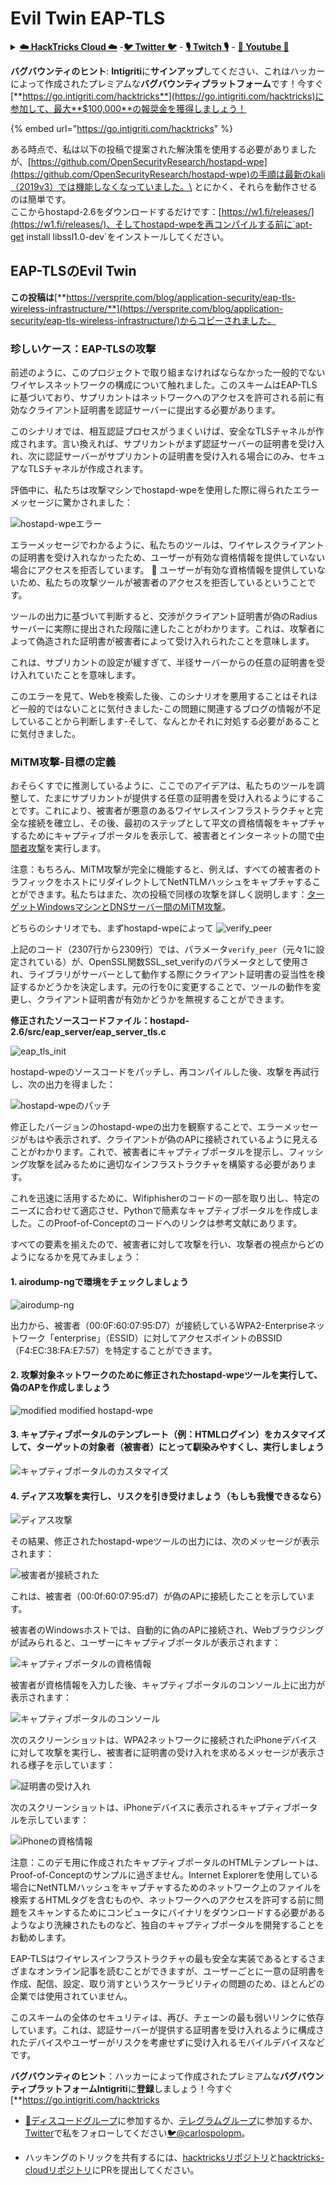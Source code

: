 # Evil Twin EAP-TLS

<details>

<summary><a href="https://cloud.hacktricks.xyz/pentesting-cloud/pentesting-cloud-methodology"><strong>☁️ HackTricks Cloud ☁️</strong></a> -<a href="https://twitter.com/hacktricks_live"><strong>🐦 Twitter 🐦</strong></a> - <a href="https://www.twitch.tv/hacktricks_live/schedule"><strong>🎙️ Twitch 🎙️</strong></a> - <a href="https://www.youtube.com/@hacktricks_LIVE"><strong>🎥 Youtube 🎥</strong></a></summary>

* サイバーセキュリティ会社で働いていますか？ HackTricksであなたの会社を宣伝したいですか？または、PEASSの最新バージョンにアクセスしたいですか、またはHackTricksをPDFでダウンロードしたいですか？[**SUBSCRIPTION PLANS**](https://github.com/sponsors/carlospolop)をチェックしてください！
* [**The PEASS Family**](https://opensea.io/collection/the-peass-family)を見つけてください、私たちの独占的な[**NFT**](https://opensea.io/collection/the-peass-family)のコレクション
* [**公式のPEASS＆HackTricks swag**](https://peass.creator-spring.com)を手に入れましょう
* [**💬**](https://emojipedia.org/speech-balloon/) [**Discordグループ**](https://discord.gg/hRep4RUj7f)または[**telegramグループ**](https://t.me/peass)に参加するか、**Twitter** [**🐦**](https://github.com/carlospolop/hacktricks/tree/7af18b62b3bdc423e11444677a6a73d4043511e9/\[https:/emojipedia.org/bird/README.md)[**@carlospolopm**](https://twitter.com/hacktricks_live)**をフォローしてください。**
* **ハッキングのトリックを共有するために、PRを** [**hacktricks repo**](https://github.com/carlospolop/hacktricks) **と** [**hacktricks-cloud repo**](https://github.com/carlospolop/hacktricks-cloud) **に提出してください。**

</details>

<img src="../../.gitbook/assets/i3.png" alt="" data-size="original">\
**バグバウンティのヒント**: **Intigriti**に**サインアップ**してください、これはハッカーによって作成されたプレミアムな**バグバウンティプラットフォーム**です！今すぐ[**https://go.intigriti.com/hacktricks**](https://go.intigriti.com/hacktricks)に参加して、最大**$100,000**の報奨金を獲得しましょう！

{% embed url="https://go.intigriti.com/hacktricks" %}

ある時点で、私は以下の投稿で提案された解決策を使用する必要がありましたが、[https://github.com/OpenSecurityResearch/hostapd-wpe](https://github.com/OpenSecurityResearch/hostapd-wpe)の手順は最新のkali（2019v3）では機能しなくなっていました。\
とにかく、それらを動作させるのは簡単です。\
ここからhostapd-2.6をダウンロードするだけです：[https://w1.fi/releases/](https://w1.fi/releases/)、そしてhostapd-wpeを再コンパイルする前に`apt-get install libssl1.0-dev`をインストールしてください。

## EAP-TLSのEvil Twin

**この投稿は**[**https://versprite.com/blog/application-security/eap-tls-wireless-infrastructure/**](https://versprite.com/blog/application-security/eap-tls-wireless-infrastructure/)からコピーされました。

### 珍しいケース：EAP-TLSの攻撃

前述のように、このプロジェクトで取り組まなければならなかった一般的でないワイヤレスネットワークの構成について触れました。このスキームはEAP-TLSに基づいており、サプリカントはネットワークへのアクセスを許可される前に有効なクライアント証明書を認証サーバーに提出する必要があります。

このシナリオでは、相互認証プロセスがうまくいけば、安全なTLSチャネルが作成されます。言い換えれば、サプリカントがまず認証サーバーの証明書を受け入れ、次に認証サーバーがサプリカントの証明書を受け入れる場合にのみ、セキュアなTLSチャネルが作成されます。

評価中に、私たちは攻撃マシンでhostapd-wpeを使用した際に得られたエラーメッセージに驚かされました：

![hostapd-wpeエラー](https://versprite.com/wp-content/uploads/2017/05/Screen-Shot-2019-05-31-at-2.20.32-PM.png)

エラーメッセージでわかるように、私たちのツールは、ワイヤレスクライアントの証明書を受け入れなかったため、ユーザーが有効な資格情報を提供していない場合にアクセスを拒否しています。 🙂
ユーザーが有効な資格情報を提供していないため、私たちの攻撃ツールが被害者のアクセスを拒否しているということです。

ツールの出力に基づいて判断すると、交渉がクライアント証明書が偽のRadiusサーバーに実際に提出された段階に達したことがわかります。これは、攻撃者によって偽造された証明書が被害者によって受け入れられたことを意味します。

これは、サプリカントの設定が緩すぎて、半径サーバーからの任意の証明書を受け入れていたことを意味します。

このエラーを見て、Webを検索した後、このシナリオを悪用することはそれほど一般的ではないことに気付きました-この問題に関連するブログの情報が不足していることから判断します-そして、なんとかそれに対処する必要があることに気付きました。

### MiTM攻撃-目標の定義

おそらくすでに推測しているように、ここでのアイデアは、私たちのツールを調整して、たまにサプリカントが提供する任意の証明書を受け入れるようにすることです。これにより、被害者が悪意のあるワイヤレスインフラストラクチャと完全な接続を確立し、その後、最初のステップとして平文の資格情報をキャプチャするためにキャプティブポータルを表示して、被害者とインターネットの間で[中間者攻撃](https://versprite.com/tag/mitm/)を実行します。

注意：もちろん、MiTM攻撃が完全に機能すると、例えば、すべての被害者のトラフィックをホストにリダイレクトしてNetNTLMハッシュをキャプチャすることができます。私たちはまた、次の投稿で同様の攻撃を詳しく説明します：[ターゲットWindowsマシンとDNSサーバー間のMiTM攻撃](https://versprite.com/blog/mitm-dns-spoofing/)。

どちらのシナリオでも、まずhostapd-wpeによって
![verify\_peer](https://versprite.com/wp-content/uploads/2017/05/Screen-Shot-2019-05-31-at-2.32.53-PM.png)

上記のコード（2307行から2309行）では、パラメータ`verify_peer`（元々1に設定されている）が、OpenSSL関数SSL\_set\_verifyのパラメータとして使用され、ライブラリがサーバーとして動作する際にクライアント証明書の妥当性を検証するかどうかを決定します。元の行を0に変更することで、ツールの動作を変更し、クライアント証明書が有効かどうかを無視することができます。

**修正されたソースコードファイル：hostapd-2.6/src/eap\_server/eap\_server\_tls.c**

![eap\_tls\_init](https://versprite.com/wp-content/uploads/2017/05/Screen-Shot-2019-05-31-at-2.34.01-PM.png)

hostapd-wpeのソースコードをパッチし、再コンパイルした後、攻撃を再試行し、次の出力を得ました：

![hostapd-wpeのパッチ](https://versprite.com/wp-content/uploads/2017/05/Screen-Shot-2019-05-31-at-2.34.54-PM.png)

修正したバージョンのhostapd-wpeの出力を観察することで、エラーメッセージがもはや表示されず、クライアントが偽のAPに接続されているように見えることがわかります。これで、被害者にキャプティブポータルを提示し、フィッシング攻撃を試みるために適切なインフラストラクチャを構築する必要があります。

これを迅速に活用するために、Wifiphisherのコードの一部を取り出し、特定のニーズに合わせて適応させ、Pythonで簡素なキャプティブポータルを作成しました。このProof-of-Conceptのコードへのリンクは参考文献にあります。

すべての要素を揃えたので、被害者に対して攻撃を行い、攻撃者の視点からどのようになるかを見てみましょう：

#### 1. airodump-ngで環境をチェックしましょう

![airodump-ng](https://versprite.com/wp-content/uploads/2017/05/Screen-Shot-2019-05-31-at-2.35.48-PM.png)

出力から、被害者（00:0F:60:07:95:D7）が接続しているWPA2-Enterpriseネットワーク「enterprise」（ESSID）に対してアクセスポイントのBSSID（F4:EC:38:FA:E7:57）を特定することができます。

#### 2. 攻撃対象ネットワークのために修正されたhostapd-wpeツールを実行して、偽のAPを作成しましょう

![modified modified hostapd-wpe](https://versprite.com/wp-content/uploads/2017/05/Screen-Shot-2019-05-31-at-2.36.29-PM.png)

#### 3. キャプティブポータルのテンプレート（例：HTMLログイン）をカスタマイズして、ターゲットの対象者（被害者）にとって馴染みやすくし、実行しましょう

![キャプティブポータルのカスタマイズ](https://versprite.com/wp-content/uploads/2017/05/Screen-Shot-2019-05-31-at-2.37.02-PM.png)

#### 4. ディアス攻撃を実行し、リスクを引き受けましょう（もしも我慢できるなら）

![ディアス攻撃](https://versprite.com/wp-content/uploads/2017/05/Screen-Shot-2019-05-31-at-2.37.36-PM.png)

その結果、修正されたhostapd-wpeツールの出力には、次のメッセージが表示されます：

![被害者が接続された](https://versprite.com/wp-content/uploads/2017/05/Screen-Shot-2019-05-31-at-2.38.09-PM.png)

これは、被害者（00:0f:60:07:95:d7）が偽のAPに接続したことを示しています。

被害者のWindowsホストでは、自動的に偽のAPに接続され、Webブラウジングが試みられると、ユーザーにキャプティブポータルが表示されます：

![キャプティブポータルの資格情報](https://versprite.com/wp-content/uploads/2017/05/Screen-Shot-2019-05-31-at-2.38.54-PM.png)

被害者が資格情報を入力した後、キャプティブポータルのコンソール上に出力が表示されます：

![キャプティブポータルのコンソール](https://versprite.com/wp-content/uploads/2017/05/Screen-Shot-2019-05-31-at-2.39.01-PM.png)

次のスクリーンショットは、WPA2ネットワークに接続されたiPhoneデバイスに対して攻撃を実行し、被害者に証明書の受け入れを求めるメッセージが表示される様子を示しています：

![証明書の受け入れ](https://versprite.com/wp-content/uploads/2017/05/Screen-Shot-2019-05-31-at-2.39.11-PM.png)

次のスクリーンショットは、iPhoneデバイスに表示されるキャプティブポータルを示しています：

![iPhoneの資格情報](https://versprite.com/wp-content/uploads/2017/05/Screen-Shot-2019-05-31-at-2.39.19-PM.png)

注意：このデモ用に作成されたキャプティブポータルのHTMLテンプレートは、Proof-of-Conceptのサンプルに過ぎません。Internet Explorerを使用している場合にNetNTLMハッシュをキャプチャするためのネットワーク上のファイルを検索するHTMLタグを含むものや、ネットワークへのアクセスを許可する前に問題をスキャンするためにコンピュータにバイナリをダウンロードする必要があるようなより洗練されたものなど、独自のキャプティブポータルを開発することをお勧めします。

EAP-TLSはワイヤレスインフラストラクチャの最も安全な実装であるとするさまざまなオンライン記事を読むことができますが、ユーザーごとに一意の証明書を作成、配信、設定、取り消すというスケーラビリティの問題のため、ほとんどの企業では使用されていません。

このスキームの全体のセキュリティは、再び、チェーンの最も弱いリンクに依存しています。これは、認証サーバーが提供する証明書を受け入れるように構成されたデバイスやユーザーがリスクを考慮せずに受け入れるモバイルデバイスなどです。

<img src="../../.gitbook/assets/i3.png" alt="" data-size="original">\
**バグバウンティのヒント**：ハッカーによって作成されたプレミアムな**バグバウンティプラットフォームIntigriti**に**登録**しましょう！今すぐ[**https://go.intigriti.com/hacktricks
* [💬ディスコードグループ](https://emojipedia.org/speech-balloon/)に参加するか、[テレグラムグループ](https://t.me/peass)に参加するか、[Twitter](https://twitter.com/hacktricks_live)で私をフォローしてください[🐦](https://github.com/carlospolop/hacktricks/tree/7af18b62b3bdc423e11444677a6a73d4043511e9/\[https:/emojipedia.org/bird/README.md)[@carlospolopm](https://twitter.com/hacktricks_live)。

* ハッキングのトリックを共有するには、[hacktricksリポジトリ](https://github.com/carlospolop/hacktricks)と[hacktricks-cloudリポジトリ](https://github.com/carlospolop/hacktricks-cloud)にPRを提出してください。
